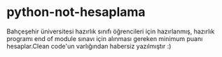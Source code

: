 # python-not-hesaplama

Bahçeşehir üniversitesi hazırlık sınıfı öğrencileri için hazırlanmış, hazırlık programı end of module sınavı için alınması gereken minimum puanı hesaplar.Clean code'un varlığından habersiz yazılmıştır :)

